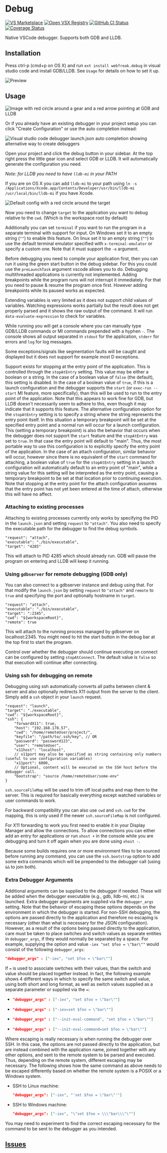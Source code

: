 # Debug

[![VS Marketplace](https://img.shields.io/visual-studio-marketplace/v/webfreak.debug?label=VS%20Marketplace)](https://marketplace.visualstudio.com/items?itemName=webfreak.debug)
[![Open VSX Registry](https://img.shields.io/open-vsx/v/webfreak/debug?label=Open%20VSX)](https://open-vsx.org/extension/webfreak/debug)
[![GitHub CI Status](https://img.shields.io/github/workflow/status/WebFreak001/code-debug/Unit%20Test%20Project?label=CI&logo=GitHub)](https://github.com/WebFreak001/code-debug/actions/workflows/unit_test.yml)
[![Coverage Status](https://img.shields.io/codecov/c/github/WebFreak001/code-debug)](https://codecov.io/github/WebFreak001/code-debug)

Native VSCode debugger. Supports both GDB and LLDB.

## Installation

Press ctrl-p (cmd+p on OS X) and run `ext install webfreak.debug` in visual studio code and install GDB/LLDB. See `Usage` for details on how to set it up.

![Preview](images/preview.png)

## Usage

![Image with red circle around a gear and a red arrow pointing at GDB and LLDB](images/tutorial1.png)

Or if you already have an existing debugger in your project setup you can click "Create Configuration" or use the auto completion instead:

![Visual studio code debugger launch.json auto completion showing alternative way to create debuggers](images/tutorial1-alt.png)

Open your project and click the debug button in your sidebar. At the top right press
the little gear icon and select GDB or LLDB. It will automatically generate the configuration
you need.

*Note: for LLDB you need to have `lldb-mi` in your PATH*

If you are on OS X you can add `lldb-mi` to your path using
`ln -s /Applications/Xcode.app/Contents/Developer/usr/bin/lldb-mi /usr/local/bin/lldb-mi` if you have Xcode.

![Default config with a red circle around the target](images/tutorial2.png)

Now you need to change `target` to the application you want to debug relative
to the `cwd`. (Which is the workspace root by default)

Additionally you can set `terminal` if you want to run the program in a separate terminal with
support for input. On Windows set it to an empty string (`""`) to enable this feature. On linux
set it to an empty string (`""`) to use the default terminal emulator specified with `x-terminal-emulator`
or specify a custom one. Note that it must support the `-e` argument.

Before debugging you need to compile your application first, then you can run it using
the green start button in the debug sidebar. For this you could use the `preLaunchTask`
argument vscode allows you to do. Debugging multithreaded applications is currently not
implemented. Adding breakpoints while the program runs will not interrupt it immediately.
For that you need to pause & resume the program once first. However adding breakpoints
while its paused works as expected.

Extending variables is very limited as it does not support child values of variables.
Watching expressions works partially but the result does not get properly parsed and
it shows the raw output of the command. It will run `data-evaluate-expression`
to check for variables.

While running you will get a console where you can manually type GDB/LLDB commands or MI
commands prepended with a hyphen `-`. The console shows all output separated
in `stdout` for the application, `stderr` for errors and `log` for log messages.

Some exceptions/signals like segmentation faults will be caught and displayed but
it does not support for example most D exceptions.

Support exists for stopping at the entry point of the application.  This is controlled
through the `stopAtEntry` setting.  This value may be either a boolean or a string.  In
the case of a boolean value of `false` (the default), this setting is disabled.  In the
case of a boolean value of `true`, if this is a launch configuration and the debugger
supports the `start` (or `exec-run --start` MI feature, more specifically), than this
will be used to run to the entry point of the application.  Note that this appears to
work fine for GDB, but LLDB doesn't necessarily seem to adhere to this, even though it may
indicate that it supports this feature.  The alternative configuration option for the
`stopAtEntry` setting is to specify a string where the string represents the entry point
itself.  In this situation a temporary breakpoint will be set at the specified entry point
and a normal run will occur for a launch configuration.  This (setting a temporary
breakpoint) is also the behavior that occurs when the debugger does not support the
`start` feature and the `stopAtEntry` was set to `true`.  In that case the entry point will
default to "main".  Thus, the most portable way to use this configuration is to explicitly
specify the entry point of the application.  In the case of an attach configuration, similar
behavior will occur, however since there is no equivalent of the `start` command for
attaching, a boolean value of `true` for the `stopAtEntry` setting in a launch configuration
will automatically default to an entry point of "main", while a string value for this
setting will be interpreted as the entry point, causing a temporary breakpoint to be set at
that location prior to continuing execution.  Note that stopping at the entry point for the
attach configuration assumes that the entry point has not yet been entered at the time of
attach, otherwise this will have no affect.

### Attaching to existing processes

Attaching to existing processes currently only works by specifying the PID in the
`launch.json` and setting `request` to `"attach"`. You also need to specify the executable
path for the debugger to find the debug symbols.

```
"request": "attach",
"executable": "./bin/executable",
"target": "4285"
```

This will attach to PID 4285 which should already run. GDB will pause the program on entering and LLDB will keep it running.

### Using `gdbserver` for remote debugging (GDB only)

You can also connect to a gdbserver instance and debug using that. For that modify the
`launch.json` by setting `request` to `"attach"` and `remote` to `true` and specifying the
port and optionally hostname in `target`.

```
"request": "attach",
"executable": "./bin/executable",
"target": ":2345",
"cwd": "${workspaceRoot}",
"remote": true
```

This will attach to the running process managed by gdbserver on localhost:2345. You might
need to hit the start button in the debug bar at the top first to start the program.

Control over whether the debugger should continue executing on connect can be configured
by setting `stopAtConnect`.  The default value is `false` so that execution will continue
after connecting.

### Using ssh for debugging on remote

Debugging using ssh automatically converts all paths between client & server and also optionally
redirects X11 output from the server to the client.  
Simply add a `ssh` object in your `launch` request.

```
"request": "launch",
"target": "./executable",
"cwd": "${workspaceRoot}",
"ssh": {
	"forwardX11": true,
	"host": "192.168.178.57",
	"cwd": "/home/remoteUser/project/",
	"keyfile": "/path/to/.ssh/key", // OR
	"password": "password123",
	"user": "remoteUser",
	"x11host": "localhost",
	// x11port may also be specified as string containing only numbers (useful to use configuration variables)
	"x11port": 6000,
	// Optional, content will be executed on the SSH host before the debugger call.
	"bootstrap": "source /home/remoteUser/some-env"
}
```

`ssh.sourceFileMap` will be used to trim off local paths and map them to the server. This is
required for basically everything except watched variables or user commands to work.

For backward compatibility you can also use `cwd` and `ssh.cwd` for the mapping, this is only used
if the newer `ssh.sourceFileMap` is not configured.

For X11 forwarding to work you first need to enable it in your Display Manager and allow the
connections. To allow connections you can either add an entry for applications or run `xhost +`
in the console while you are debugging and turn it off again when you are done using `xhost -`.

Because some builds requires one or more environment files to be sourced before running any
command, you can use the `ssh.bootstrap` option to add some extra commands which will be prepended
to the debugger call (using `&&` to join both).

### Extra Debugger Arguments

Additional arguments can be supplied to the debugger if needed.  These will be added when
the debugger executable (e.g., gdb, lldb-mi, etc.) is launched.  Extra debugger arguments
are supplied via the `debugger_args` setting.  Note that the behavior of escaping these
options depends on the environment in which the debugger is started.  For non-SSH
debugging, the options are passed directly to the application and therefore no escaping is
necessary (other than what is necessary for the JSON configuration). However, as a result
of the options being passed directly to the application, care must be taken to place
switches and switch values as separate entities in `debugger_args`, if they would normally
be separated by a space.   For example, supplying the option and value
`-iex "set $foo = \"bar\""` would consist of the following `debugger_args`:
```json
"debugger_args" : ["-iex", "set $foo = \"bar\""]
```
If `=` is used to associate switches with their values, than the switch and value should
be placed together instead.  In fact, the following example shows 4 different ways in
which to specify the same switch and value, using both short and long format, as well as
switch values supplied as a separate parameter or supplied via the `=`:
- ```json
  "debugger_args" : ["-iex", "set $foo = \"bar\""]
  ```
- ```json
  "debugger_args" : ["-iex=set $foo = \"bar\""]
  ```
- ```json
  "debugger_args" : ["--init-eval-command", "set $foo = \"bar\""]
  ```
- ```json
  "debugger_args" : ["--init-eval-command=set $foo = \"bar\""]
  ```
Where escaping is really necessary is when running the debugger over SSH.  In this case,
the options are not passed directly to the application, but are instead combined with the
application name, joined together with any other options, and sent to the remote system to
be parsed and executed.  Thus, depending on the remote system, different escaping may be
necessary.  The following shows how the same command as above needs to be escaped
differently based on whether the remote system is a POSIX or a Windows system.
- SSH to Linux machine:
  ```json
  "debugger_args": ["-iex", "'set $foo = \"bar\"'"]
  ```
- SSH to Windows machine:
  ```json
  "debugger_args": ["-iex", "\"set $foo = \\\"bar\\\"\""]
  ```
You may need to experiment to find the correct escaping necessary for the command to be
sent to the debugger as you intended.

## [Issues](https://github.com/WebFreak001/code-debug)
